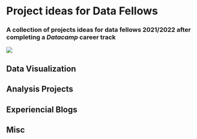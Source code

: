 # Project ideas for Data Fellows
### A collection of projects ideas for data fellows 2021/2022 after completing a *Datacamp* career track

![](https://github.com/CodeforNepal/projects_for_data_fellows/blob/main/data_tem.png?raw=true)

## Data Visualization



## Analysis Projects



## Experiencial Blogs



## Misc
